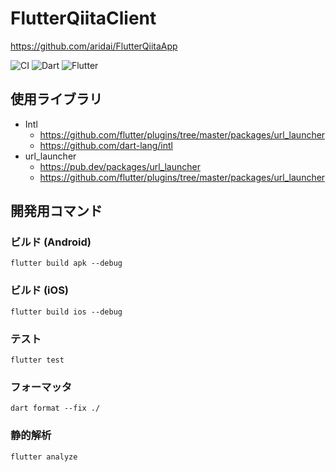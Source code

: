 # FlutterQiitaClient

https://github.com/aridai/FlutterQiitaApp

![CI](https://github.com/aridai/FlutterQiitaApp/workflows/CI/badge.svg)
![Dart](https://img.shields.io/static/v1?label=language&message=Dart&color=00B4AB)
![Flutter](https://img.shields.io/static/v1?label=framework&message=Flutter&color=46CAF9)

## 使用ライブラリ

* Intl
  * https://github.com/flutter/plugins/tree/master/packages/url_launcher
  * https://github.com/dart-lang/intl
* url_launcher
  * https://pub.dev/packages/url_launcher
  * https://github.com/flutter/plugins/tree/master/packages/url_launcher

## 開発用コマンド

### ビルド (Android)

```
flutter build apk --debug
```

### ビルド (iOS)

```
flutter build ios --debug
```

### テスト

```
flutter test
```

### フォーマッタ

```
dart format --fix ./
```

### 静的解析

```
flutter analyze
```

